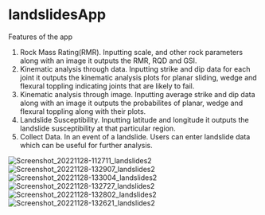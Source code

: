 # landslidesApp
Features of the app
1. Rock Mass Rating(RMR). Inputting scale, and other rock parameters along with an image it outputs the RMR, RQD and GSI.
2. Kinematic analysis through data. Inputting strike and dip data for each joint it outputs the kinematic analysis plots for planar sliding, wedge and flexural toppling indicating joints that are likely to fail.
3. Kinematic analysis through image. Inputting average strike and dip data along with an image it outputs the probabilites of planar, wedge and flexural toppling along with their plots.
4. Landslide Susceptibility. Inputting latitude and longitude it outputs the landslide susceptibility at that particular region.
5. Collect Data. In an event of a landslide. Users can enter landslide data which can be useful for further analysis.

![Screenshot_20221128-112711_landslides2](https://user-images.githubusercontent.com/53003109/204235694-335c230e-c862-4360-9442-5df5ca6e172d.jpg)
![Screenshot_20221128-132907_landslides2](https://user-images.githubusercontent.com/53003109/204235844-e4d71627-20d8-4c0e-a91d-421e3e78a914.jpg)
![Screenshot_20221128-133004_landslides2](https://user-images.githubusercontent.com/53003109/204235857-e2513ce7-c229-480c-9c3d-39e06d2121ad.jpg)
![Screenshot_20221128-132727_landslides2](https://user-images.githubusercontent.com/53003109/204235873-92fbb66a-b518-4536-a94e-d0d78284cbd0.jpg)
![Screenshot_20221128-132802_landslides2](https://user-images.githubusercontent.com/53003109/204235906-dad56906-a211-416a-b824-1b0d594d9224.jpg)
![Screenshot_20221128-132621_landslides2](https://user-images.githubusercontent.com/53003109/204235910-7652e90d-55a3-4917-97cb-c1b78cc370a6.jpg)

